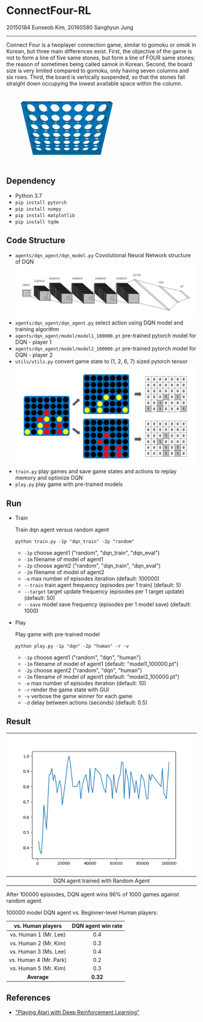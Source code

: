 # ConnectFour-RL
20150184 Eunseob Kim, 20160580 Sanghyun Jung

---------------------

Connect Four is a twoplayer connection game, similar to gomoku or omok in Korean, but three main differences exist. First, the objective of the game is not to form a line of five same stones, but form a line of FOUR same stones; the reason of sometimes being called samok in Korean. Second, the board size is very limited compared to gomoku, only having seven columns and six rows. Third, the board is vertically suspended, so that the stones fall straight down occupying the lowest available space within the column.

 ![ConnectFour game](images/connect_four.gif)


## Dependency

* Python 3.7
* ``` pip install pytorch ```
* ``` pip install numpy ```
* ``` pip install matplotlib ```
* ``` pip install tqdm ```

## Code Structure

- ```agents/dqn_agent/dqn_model.py```  Covolutional Neural Network structure of DQN
![DQN structure](images/dqn_structure.png)
- ```agents/dqn_agent/dqn_agent.py```  select action using DQN model and training algorithm
- ```agents/dqn_agent/model/model1_100000.pt```  pre-trained pytorch model for DQN - player 1
- ```agents/dqn_agent/model/model2_100000.pt```  pre-trained pytorch model for DQN - player 2
- ```utils/utils.py```  convert game state to (1, 2, 6, 7) sized pytorch tensor
![Preprocess of state to tensor](images/preprocess.png)
- ```train.py```  play games and save game states and actions to replay memory and optimize DQN
- ```play.py```  play game with pre-trained models

## Run

* Train

  Train dqn agent versus random agent

  ``` 
  python train.py -1p "dqn_train" -2p "random"
  ```

  - ```-1p```  choose agent1 ("random", "dqn_train", "dqn_eval")
  - ```-1m```  filename of model of agent1
  - ```-2p```  choose agent2 ("random", "dqn_train", "dqn_eval")
  - ```-2m``` filename of model of agent2
  - ```-e```  max number of episodes iteration (default: 100000)
  - ```--train```  train agent frequency (episodes per 1 train) (default: 5)
  - ```--target```  target update frequency (episodes per 1 target update) (default: 50)
  - ```--save```  model save frequency (episodes per 1 model save) (default: 1000)

* Play

  Play game with pre-trained model
  
  ```
  python play.py -1p "dqn" -2p "human" -r -v
  ```
  
  - ```-1p```  choose agent1 ("random", "dqn", "human")
  - ```-1m```  filename of model of agent1 (default: "model1_100000.pt")
  - ```-2p```  choose agent2 ("random", "dqn", "human")
  - ```-2m```  filename of model of agent1 (default: "model2_100000.pt")
  - ```-e```  max number of episodes iteration (default: 10)
  - ```-r```  render the game state with GUI
  - ```-v```  verbose the game winner for each game
  - ```-d```  delay between actions (seconds) (default: 0.5)

## Result

| ![DQN agent trained with Random Agent](images/graph.png) |
|:---:|
| DQN agent trained with Random Agent |

After 100000 episiodes, DQN agent wins 96% of 1000 games against random agent.

100000 model DQN agent vs. Beginner-level Human players:

| vs. Human players | DQN agent win rate |
|:---:| :---:|
| vs. Human 1 (Mr. Lee)  | 0.4  |
| vs. Human 2 (Mr. Kim)  | 0.3  |
| vs. Human 3 (Ms. Lee)  | 0.4  |
| vs. Human 4 (Mr. Park) | 0.2  |
| vs. Human 5 (Mr. Kim)  | 0.3  |
| **Average**            | **0.32** |


## References
- ["Playing Atari with Deep Reinforcement Learning"](https://arxiv.org/abs/1312.5602)